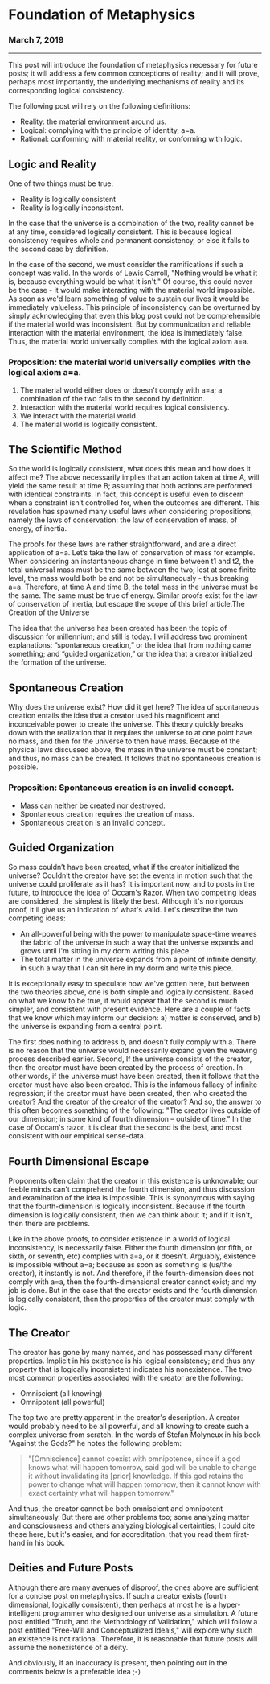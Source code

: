 # Foundation of Metaphysics

### March 7, 2019

***

This post will introduce the foundation of metaphysics necessary for future posts; it will address a few common conceptions of reality; and it will prove, perhaps most importantly, the underlying mechanisms of reality and its corresponding logical consistency.

The following post will rely on the following definitions:

* Reality: the material environment around us.
* Logical: complying with the principle of identity, a=a.
* Rational: conforming with material reality, or conforming with logic.

## Logic and Reality
One of two things must be true:
* Reality is logically consistent
* Reality is logically inconsistent.

In the case that the universe is a combination of the two, reality cannot be at any time, considered logically consistent. This is because logical consistency requires whole and permanent consistency, or else it falls to the second case by definition.

In the case of the second, we must consider the ramifications if such a concept was valid. In the words of Lewis Carroll, "Nothing would be what it is, because everything would be what it isn't." Of course, this could never be the case - it would make interacting with the material world impossible. As soon as we'd learn something of value to sustain our lives it would be immediately valueless. This principle of inconsistency can be overturned by simply acknowledging that even this blog post could not be comprehensible if the material world was inconsistent. But by communication and reliable interaction with the material environment, the idea is immediately false. Thus, the material world universally complies with the logical axiom a=a.

### Proposition: the material world universally complies with the logical axiom a=a.
1. The material world either does or doesn't comply with a=a; a combination of the two falls to the second by definition.
2. Interaction with the material world requires logical consistency.
3. We interact with the material world.
4. The material world is logically consistent.

## The Scientific Method
So the world is logically consistent, what does this mean and how does it affect me? The above necessarily implies that an action taken at time A, will yield the same result at time B; assuming that both actions are performed with identical constraints. In fact, this concept is useful even to discern when a constraint isn’t controlled for, when the outcomes are different. This revelation has spawned many useful laws when considering propositions, namely the laws of conservation: the law of conservation of mass, of energy, of inertia.

The proofs for these laws are rather straightforward, and are a direct application of a=a. Let’s take the law of conservation of mass for example. When considering an instantaneous change in time between t1 and t2, the total universal mass must be the same between the two; lest at some finite level, the mass would both be and not be simultaneously - thus breaking a=a. Therefore, at time A and time B, the total mass in the universe must be the same. The same must be true of energy. Similar proofs exist for the law of conservation of inertia, but escape the scope of this brief article.The Creation of the Universe

The idea that the universe has been created has been the topic of discussion for millennium; and still is today. I will address two prominent explanations: “spontaneous creation,” or the idea that from nothing came something; and “guided organization,” or the idea that a creator initialized the formation of the universe.

## Spontaneous Creation
Why does the universe exist? How did it get here? The idea of spontaneous creation entails the idea that a creator used his magnificent and inconceivable power to create the universe. This theory quickly breaks down with the realization that it requires the universe to at one point have no mass, and then for the universe to then have mass. Because of the physical laws discussed above, the mass in the universe must be constant; and thus, no mass can be created. It follows that no spontaneous creation is possible.

### Proposition: Spontaneous creation is an invalid concept.
* Mass can neither be created nor destroyed.
* Spontaneous creation requires the creation of mass.
* Spontaneous creation is an invalid concept.

## Guided Organization
So mass couldn’t have been created, what if the creator initialized the universe? Couldn’t the creator have set the events in motion such that the universe could proliferate as it has? It is important now, and to posts in the future, to introduce the idea of Occam's Razor. When two competing ideas are considered, the simplest is likely the best. Although it's no rigorous proof, it'll give us an indication of what's valid.
Let's describe the two competing ideas:

* An all-powerful being with the power to manipulate space-time weaves the fabric of the universe in such a way that the universe expands and grows until I'm sitting in my dorm writing this piece.
* The total matter in the universe expands from a point of infinite density, in such a way that I can sit here in my dorm and write this piece.

It is exceptionally easy to speculate how we've gotten here, but between the two theories above, one is both simple and logically consistent. Based on what we know to be true, it would appear that the second is much simpler, and consistent with present evidence. Here are a couple of facts that we know which may inform our decision: a) matter is conserved, and b) the universe is expanding from a central point.

The first does nothing to address b, and doesn't fully comply with a. There is no reason that the universe would necessarily expand given the weaving process described earlier. Second, If the universe consists of the creator, then the creator must have been created by the process of creation. In other words, if the universe must have been created, then it follows that the creator must have also been created. This is the infamous fallacy of infinite regression; if the creator must have been created, then who created the creator? And the creator of the creator of the creator? And so, the answer to this often becomes something of the following: "The creator lives outside of our dimension; in some kind of fourth dimension – outside of time." In the case of Occam's razor, it is clear that the second is the best, and most consistent with our empirical sense-data.

## Fourth Dimensional Escape
Proponents often claim that the creator in this existence is unknowable; our feeble minds can't comprehend the fourth dimension, and thus discussion and examination of the idea is impossible. This is synonymous with saying that the fourth-dimension is logically inconsistent. Because if the fourth dimension is logically consistent, then we can think about it; and if it isn't, then there are problems.

Like in the above proofs, to consider existence in a world of logical inconsistency, is necessarily false. Either the fourth dimension (or fifth, or sixth, or seventh, etc) complies with a=a, or it doesn't. Arguably, existence is impossible without a=a; because as soon as something is (us/the creator), it instantly is not. And therefore, if the fourth-dimension does not comply with a=a, then the fourth-dimensional creator cannot exist; and my job is done. But in the case that the creator exists and the fourth dimension is logically consistent, then the properties of the creator must comply with logic.

## The Creator
The creator has gone by many names, and has possessed many different properties. Implicit in his existence is his logical consistency; and thus any property that is logically inconsistent indicates his nonexistence. The two most common properties associated with the creator are the following:
* Omniscient (all knowing)
* Omnipotent (all powerful)

The top two are pretty apparent in the creator's description. A creator would probably need to be all powerful, and all knowing to create such a complex universe from scratch. In the words of Stefan Molyneux in his book "Against the Gods?" he notes the following problem:

 > "\[Omniscience\] cannot coexist with omnipotence, since if a god knows what will happen tomorrow, said god will be unable to change it without invalidating its \[prior\] knowledge. 
 > If this god retains the power to change what will happen tomorrow, then it cannot know with exact certainty what will happen tomorrow."

And thus, the creator cannot be both omniscient and omnipotent simultaneously. But there are other problems too; some analyzing matter and consciousness and others analyzing biological certainties; I could cite these here, but it's easier, and for accreditation, that you read them first-hand in his book.

## Deities and Future Posts
Although there are many avenues of disproof, the ones above are sufficient for a concise post on metaphysics. If such a creator exists (fourth dimensional, logically consistent), then perhaps at most he is a hyper-intelligent programmer who designed our universe as a simulation. A future post entitled "Truth, and the Methodology of Validation," which will follow a post entitled "Free-Will and Conceptualized Ideals," will explore why such an existence is not rational. Therefore, it is reasonable that future posts will assume the nonexistence of a deity.

And obviously, if an inaccuracy is present, then pointing out in the comments below is a preferable idea ;-)